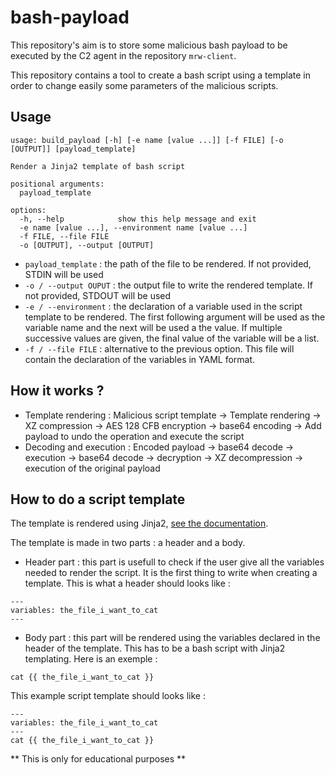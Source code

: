 # bash-payload
This repository's aim is to store some malicious bash payload to be executed by the C2 agent in the repository `mrw-client`.

This repository contains a tool to create a bash script using a template in order to change easily some parameters of the malicious scripts.

## Usage
```
usage: build_payload [-h] [-e name [value ...]] [-f FILE] [-o [OUTPUT]] [payload_template]

Render a Jinja2 template of bash script

positional arguments:
  payload_template

options:
  -h, --help            show this help message and exit
  -e name [value ...], --environment name [value ...]
  -f FILE, --file FILE
  -o [OUTPUT], --output [OUTPUT]
```
- `payload_template` : the path of the file to be rendered. If not provided, STDIN will be used
- `-o / --output OUPUT` : the output file to write the rendered template. If not provided, STDOUT will be used
- `-e / --environment` : the declaration of a variable used in the script template to be rendered. The first following argument will be used as the variable name and the next will be used a the value. If multiple successive values are given, the final value of the variable will be a list.
- `-f / --file FILE` : alternative to the previous option. This file will contain the declaration of the variables in YAML format.


## How it works ?
- Template rendering :
Malicious script template -> Template rendering -> XZ compression
	-> AES 128 CFB encryption -> base64 encoding
	-> Add payload to undo the operation and execute the script
- Decoding and execution :
Encoded payload -> base64 decode -> execution -> base64 decode
	-> decryption -> XZ decompression -> execution of the original payload
## How to do a script template
The template is rendered using Jinja2, [see the documentation](https://jinja.palletsprojects.com/en/stable/).

The template is made in two parts : a header and a body.

- Header part : this part is usefull to check if the user give all the variables needed to render the script. It is the first thing to write when creating a template. This is what a header should looks like :
```
---
variables: the_file_i_want_to_cat
---
```
- Body part : this part will be rendered using the variables declared in the header of the template. This has to be a bash script with Jinja2 templating. Here is an exemple :
```
cat {{ the_file_i_want_to_cat }}
```

This example script template should looks like :
```
---
variables: the_file_i_want_to_cat
---
cat {{ the_file_i_want_to_cat }}
```

** This is only for educational purposes **
